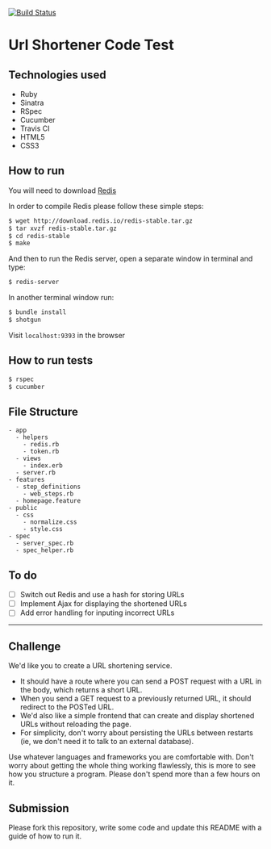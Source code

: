 [![Build Status](https://travis-ci.org/kevinlanzon/url-shortener-code-test.svg?branch=master)](https://travis-ci.org/kevinlanzon/url-shortener-code-test)

Url Shortener Code Test
========

Technologies used
----
- Ruby
- Sinatra
- RSpec
- Cucumber
- Travis CI
- HTML5
- CSS3

How to run
--------

You will need to download [Redis](http://redis.io/topics/quickstart)

In order to compile Redis please follow these simple steps:

```sh
$ wget http://download.redis.io/redis-stable.tar.gz
$ tar xvzf redis-stable.tar.gz
$ cd redis-stable
$ make
```
And then to run the Redis server, open a separate window in terminal and type:

```sh
$ redis-server
```

In another terminal window run:

```sh
$ bundle install
$ shotgun
```

Visit `localhost:9393` in the browser


How to run tests
---------

```sh
$ rspec
$ cucumber
```

File Structure
----------------
```
- app
  - helpers
    - redis.rb
    - token.rb
  - views
    - index.erb
  - server.rb
- features
  - step_definitions
    - web_steps.rb
  - homepage.feature
- public
  - css
    - normalize.css
    - style.css
- spec
  - server_spec.rb
  - spec_helper.rb
```

To do
-----

- [ ] Switch out Redis and use a hash for storing URLs
- [ ] Implement Ajax for displaying the shortened URLs
- [ ] Add error handling for inputing incorrect URLs

--------

Challenge
------


We'd like you to create a URL shortening service.
- It should have a route where you can send a POST request with a URL in the body, which
returns a short URL.
- When you send a GET request to a previously returned URL, it should redirect to the
POSTed URL.
- We'd also like a simple frontend that can create and display shortened URLs without
reloading the page.
- For simplicity, don't worry about persisting the URLs between restarts (ie, we don't
need it to talk to an external database).

Use whatever languages and frameworks you are comfortable with. Don't worry about getting
the whole thing working flawlessly, this is more to see how you structure a program. Please
don't spend more than a few hours on it.

## Submission

Please fork this repository, write some code and update this README with a guide of how to
run it.
